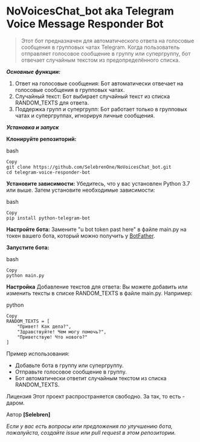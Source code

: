 # NoVoicesChat_bot aka Telegram Voice Message Responder Bot

> Этот бот предназначен для автоматического ответа на голосовые сообщения в групповых чатах Telegram. Когда пользователь отправляет голосовое сообщение в группу или супергруппу, бот отвечает случайным текстом из предопределённого списка.

_**Основные функции:**_

1. Ответ на голосовые сообщения: Бот автоматически отвечает на голосовые сообщения в групповых чатах.
2. Случайный текст: Бот выбирает случайный текст из списка RANDOM_TEXTS для ответа.
3. Поддержка групп и супергрупп: Бот работает только в групповых чатах и супергруппах, игнорируя личные сообщения.

**_Установка и запуск_**

**Клонируйте репозиторий:**

bash
```
Copy
git clone https://github.com/SelebrenOne/NoVoicesChat_bot.git
cd telegram-voice-responder-bot
```
**Установите зависимости:**
Убедитесь, что у вас установлен Python 3.7 или выше. Затем установите необходимые зависимости:

bash
```
Copy
pip install python-telegram-bot
```

**Настройте бота:**
Замените "u bot token past here" в файле main.py на токен вашего бота, который можно получить у [BotFather](https://core.telegram.org/bots#botfather).

**Запустите бота:**

bash
```
Copy
python main.py
```
**Настройка**
Добавление текстов для ответа: Вы можете добавить или изменить тексты в списке RANDOM_TEXTS в файле main.py. Например:

python
```
Copy
RANDOM_TEXTS = [
    "Привет! Как дела?",
    "Здравствуйте! Чем могу помочь?",
    "Приветствую! Что нового?"
]
```

Пример использования:

- Добавьте бота в группу или супергруппу.
- Отправьте голосовое сообщение в группу.
- Бот автоматически ответит случайным текстом из списка RANDOM_TEXTS.


Лицензия
Этот проект распространяется свободно. За так, то есть - даром.

Автор
**[Selebren]**

_Если у вас есть вопросы или предложения по улучшению бота, пожалуйста, создайте issue или pull request в этом репозитории._
